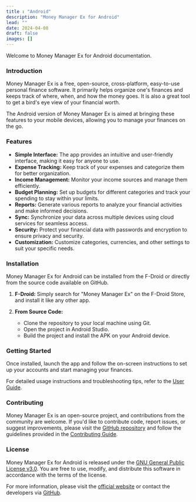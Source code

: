 ```yaml
---
title : "Android"
description: "Money Manager Ex for Android"
lead: ""
date: 2024-04-08
draft: false
images: []
---
```


Welcome to Money Manager Ex for Android documentation.

### Introduction

Money Manager Ex is a free, open-source, cross-platform, easy-to-use personal finance software. It primarily helps organize one's finances and keeps track of where, when, and how the money goes. It is also a great tool to get a bird's eye view of your financial worth.

The Android version of Money Manager Ex is aimed at bringing these features to your mobile devices, allowing you to manage your finances on the go.

### Features

- **Simple Interface:** The app provides an intuitive and user-friendly interface, making it easy for anyone to use.
- **Expense Tracking:** Keep track of your expenses and categorize them for better organization.
- **Income Management:** Monitor your income sources and manage them efficiently.
- **Budget Planning:** Set up budgets for different categories and track your spending to stay within your limits.
- **Reports:** Generate various reports to analyze your financial activities and make informed decisions.
- **Sync:** Synchronize your data across multiple devices using cloud services for seamless access.
- **Security:** Protect your financial data with passwords and encryption to ensure privacy and security.
- **Customization:** Customize categories, currencies, and other settings to suit your specific needs.

### Installation

Money Manager Ex for Android can be installed from the F-Droid or directly from the source code available on GitHub.

1. **F-Droid:** Simply search for "Money Manager Ex" on the F-Droid Store, and install it like any other app.

2. **From Source Code:**
   - Clone the repository to your local machine using Git.
   - Open the project in Android Studio.
   - Build the project and install the APK on your Android device.

### Getting Started

Once installed, launch the app and follow the on-screen instructions to set up your accounts and start managing your finances.

For detailed usage instructions and troubleshooting tips, refer to the [User Guide](https://android.moneymanagerex.org/usermanual/).

### Contributing

Money Manager Ex is an open-source project, and contributions from the community are welcome. If you'd like to contribute code, report issues, or suggest improvements, please visit the [GitHub repository](https://github.com/moneymanagerex/android-money-manager-ex) and follow the guidelines provided in the [Contributing Guide](CONTRIBUTING.md).

### License

Money Manager Ex for Android is released under the [GNU General Public License v3.0](https://www.gnu.org/licenses/gpl-3.0.en.html). You are free to use, modify, and distribute this software in accordance with the terms of the license.

For more information, please visit the [official website](https://www.moneymanagerex.org/) or contact the developers via [GitHub](https://github.com/moneymanagerex).
